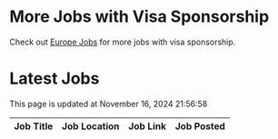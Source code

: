 # More Jobs with Visa Sponsorship

Check out [Europe Jobs](https://github.com/sureshparimi/europejobs#latest-jobs) for more jobs with visa sponsorship.

# Latest Jobs

This page is updated at November 16, 2024 21:56:58

| Job Title | Job Location | Job Link | Job Posted |
| --- | --- | --- | --- |
